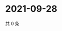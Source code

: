 # 2021-09-28

共 0 条

<!-- BEGIN WEIBO -->
<!-- 最后更新时间 Tue Sep 28 2021 02:09:24 GMT+0800 (China Standard Time) -->

<!-- END WEIBO -->
